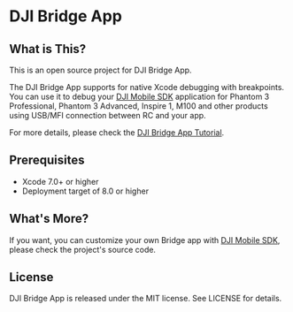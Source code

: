 # DJI Bridge App

## What is This?

This is an open source project for DJI Bridge App. 

The DJI Bridge App supports for native Xcode debugging with breakpoints. You can use it to debug your [DJI Mobile SDK](https://github.com/dji-sdk/Mobile-SDK-iOS) application for Phantom 3 Professional, Phantom 3 Advanced, Inspire 1, M100 and other products using USB/MFI connection between RC and your app. 

For more details, please check the [DJI Bridge App Tutorial](https://github.com/dji-dev/DJI-Mobile-SDK-Beta/tree/master/iOS/DJIBridgeAppDemo).

## Prerequisites

- Xcode 7.0+ or higher
- Deployment target of 8.0 or higher

## What's More?

If you want, you can customize your own Bridge app with [DJI Mobile SDK](https://github.com/dji-sdk/Mobile-SDK-iOS), please check the project's source code.


## License

DJI Bridge App is released under the MIT license. See LICENSE for details.
